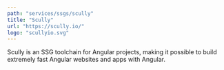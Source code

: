 ```yaml
---
path: "services/ssgs/scully"
title: "Scully"
url: "https://scully.io/"
logo: "scullyio.svg"
---
```


Scully is an SSG toolchain for Angular projects, making it possible to build extremely fast Angular websites and apps with Angular.
